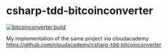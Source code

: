 # csharp-tdd-bitcoinconverter

[![bitcoinconverter.build](https://github.com/mpenrow/csharp-tdd-bitcoinconverter/actions/workflows/dot-core.yml/badge.svg)](https://github.com/mpenrow/csharp-tdd-bitcoinconverter/actions/workflows/dot-core.yml) 

My implementation of the same project via cloudacademy
https://github.com/cloudacademy/csharp-tdd-bitcoinconverter
